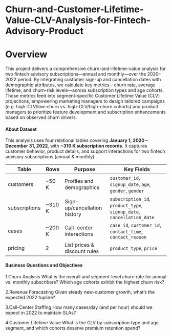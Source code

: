 # Churn-and-Customer-Lifetime-Value-CLV-Analysis-for-Fintech-Advisory-Product

# Overview

This project delivers a comprehensive churn-and-lifetime-value analysis for two fintech advisory subscriptions—annual and monthly—over the 2020–2022 period. By integrating customer sign-up and cancellation dates with demographic attributes, we calculate key metrics - churn rate, average lifetime, and churn-risk levels—across subscription types and age cohorts. Those metrics feed into segment-specific Customer Lifetime Value (CLV) projections, empowering marketing managers to design tailored campaigns (e.g. high-CLV/low-churn vs. high-CLV/high-churn cohorts) and product managers to prioritize feature development and subscription enhancements based on observed churn drivers.

#### About Dataset
This analysis uses four relational tables covering **January 1, 2020 – December 31, 2022**, with **~310 K subscription records**. It captures customer behavior, product details, and support interactions for two fintech advisory subscriptions (annual & monthly).

| Table           | Rows     | Purpose                                  | Key Fields                                                            |
| --------------- | -------  | ---------------------------------------- | --------------------------------------------------------------------- |
| customers       | ~50 K    | Profiles and demographics                | `customer_id`, `signup_date`, `age`, `gender`, `gender`               |
| subscriptions   | ~310 K   | Sign-up/cancellation history             | `subscription_id`,  `product_type`, `signup_date`, `cancellation_date`|
| cases           | ~200 K   | Call-center interactions                 | `case_id`, `customer_id`, `contact_time`, `contact_reason`            |
| pricing         | 2        | List prices & discount rules             | `product_type`, `price`                                               |

#### Business Questions and Objectives

1.Churn Analysis
What is the overall and segment-level churn rate for annual vs. monthly subscribers?
Which age cohorts exhibit the highest churn risk?

2.Revenue Forecasting
Given steady new-customer growth, what’s the expected 2022 topline?

3.Call-Center Staffing
How many cases/day (and per hour) should we expect in 2022 to maintain SLAs?

4.Customer Lifetime Value
What is the CLV by subscription type and age segment, and which cohorts deserve premium retention spend?

